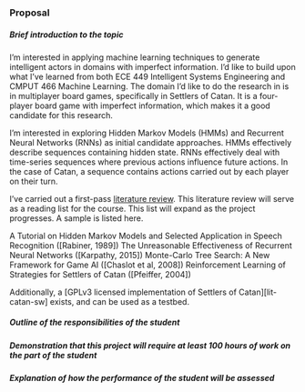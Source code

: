 
### Proposal

##### Brief introduction to the topic
[prop-intro]: #brief-introduction-to-the-topic

I’m interested in applying machine learning techniques to generate intelligent actors in domains with imperfect information. I’d like to build upon what I’ve learned from both ECE 449 Intelligent Systems Engineering and CMPUT 466 Machine Learning. The domain I’d like to do the research in is in multiplayer board games, specifically in Settlers of Catan. It is a four-player board game with imperfect information, which makes it a good candidate for this research.

I’m interested in exploring Hidden Markov Models (HMMs) and Recurrent Neural Networks (RNNs) as initial candidate approaches. HMMs effectively describe sequences containing hidden state. RNNs effectively deal with time-series sequences where previous actions influence future actions. In the case of Catan, a sequence contains actions carried out by each player on their turn.

I’ve carried out a first-pass [literature review](#literature-review). This literature review will serve as a reading list for the course. This list will expand as the project progresses. A sample is listed here.

A Tutorial on Hidden Markov Models and Selected Application in Speech Recognition ([Rabiner, 1989])
The Unreasonable Effectiveness of Recurrent Neural Networks ([Karpathy, 2015])
Monte-Carlo Tree Search: A New Framework for Game AI ([Chaslot et al, 2008])
Reinforcement Learning of Strategies for Settlers of Catan ([Pfeiffer, 2004])

Additionally, a [GPLv3 licensed implementation of Settlers of Catan][lit-catan-sw] exists, and can be used as a testbed.

##### Outline of the responsibilities of the student
[prop-responsibilities]: #Outline-of-the-responsibilities-of-the-student



##### Demonstration that this project will require at least 100 hours of work on the part of the student
[prop-hours]: #Demonstration-that-this-project-will-require-at-least-100-hours-of-work-on-the-part-of-the-student

##### Explanation of how the performance of the student will be assessed
[prop-assessment]: #Explanation-of-how-the-performance-of-the-student-will-be-assessed

